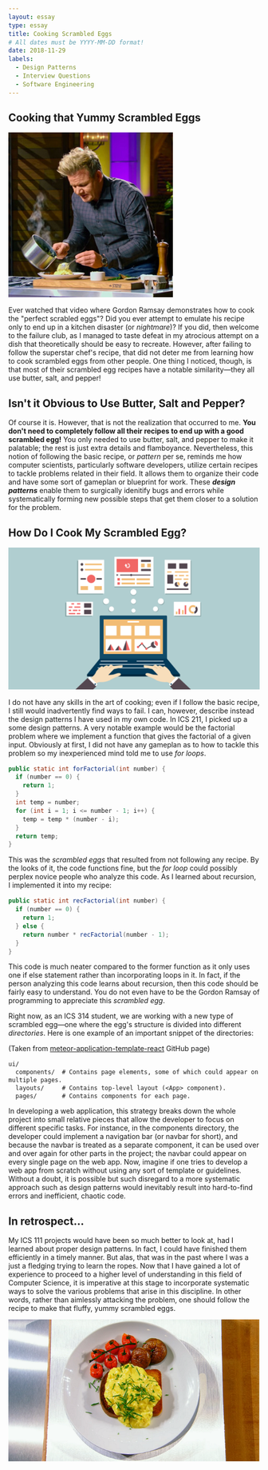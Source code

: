 ```yaml
---
layout: essay
type: essay
title: Cooking Scrambled Eggs
# All dates must be YYYY-MM-DD format!
date: 2018-11-29
labels:
  - Design Patterns
  - Interview Questions
  - Software Engineering
---
```


## Cooking that Yummy Scrambled Eggs

<img class="ui medium right floated image" src="../images/gordoneggs.PNG">

Ever watched that video where Gordon Ramsay demonstrates how to cook the "perfect scrabled eggs"? Did you ever attempt to emulate his recipe only to end up in a kitchen disaster (or *nightmare*)? If you did, then welcome to the failure club, as I managed to taste defeat in my atrocious attempt on a dish that theoretically should be easy to recreate. However, after failing to follow the superstar chef's recipe, that did not deter me from learning how to cook scrambled eggs from other people. One thing I noticed, though, is that most of their scrambled egg recipes have a notable similarity—they all use butter, salt, and pepper!

## Isn't it Obvious to Use Butter, Salt and Pepper?

Of course it is. However, that is not the realization that occurred to me. **You don't need to completely follow all their recipes to end up with a good scrambled egg!** You only needed to use butter, salt, and pepper to make it palatable; the rest is just extra details and flamboyance. Nevertheless, this notion of following the basic recipe, or *pattern* per se, reminds me how computer scientists, particularly software developers, utilize certain recipes to tackle problems related in their field. It allows them to organize their code and have some sort of gameplan or blueprint for work. These ***design patterns*** enable them to surgically idenitify bugs and errors while systematically forming new possible steps that get them closer to a solution for the problem.

## How Do I Cook My Scrambled Egg?

<p align="center">
  <img class="ui medium center image" src="../images/designpattern.PNG">
</p>

I do not have any skills in the art of cooking; even if I follow the basic recipe, I still would inadvertently find ways to fail. I can, however, describe instead the design patterns I have used in my own code. In ICS 211, I picked up a some design patterns. A very notable example would be the factorial problem where we implement a function that gives the factorial of a given input. Obviously at first, I did not have any gameplan as to how to tackle this problem so my inexperienced mind told me to use *for loops*.

```java
public static int forFactorial(int number) {
  if (number == 0) {
    return 1;
  }
  int temp = number;
  for (int i = 1; i <= number - 1; i++) {
    temp = temp * (number - i);
  }
  return temp;
}
```
This was the *scrambled eggs* that resulted from not following any recipe. By the looks of it, the code functions fine, but the *for loop* could possibly perplex novice people who analyze this code. As I learned about recursion, I implemented it into my recipe:

```java
public static int recFactorial(int number) {
  if (number == 0) {
    return 1;
  } else {
    return number * recFactorial(number - 1);
  }
}
```
This code is much neater compared to the former function as it only uses one if else statement rather than incorporating loops in it. In fact, if the person analyzing this code learns about recursion, then this code should be fairly easy to understand. You do not even have to be the Gordon Ramsay of programming to appreciate this *scrambled egg*.

Right now, as an ICS 314 student, we are working with a new type of scrambled egg—one where the egg's structure is divided into different *directories*. Here is one example of an important snippet of the directories:

(Taken from [meteor-application-template-react](https://ics-software-engineering.github.io/meteor-application-template-react/) GitHub page)
```
ui/
  components/  # Contains page elements, some of which could appear on multiple pages. 
  layouts/     # Contains top-level layout (<App> component).
  pages/       # Contains components for each page. 
```
In developing a web application, this strategy breaks down the whole project into small relative pieces that allow the developer to focus on different specific tasks. For instance, in the components directory, the developer could implement a navigation bar (or navbar for short), and because the navbar is treated as a separate component, it can be used over and over again for other parts in the project; the navbar could appear on every single page on the web app. Now, imagine if one tries to develop a web app from scratch without using any sort of template or guidelines. Without a doubt, it is possible but such disregard to a more systematic approach such as design patterns would inevitably result into hard-to-find errors and inefficient, chaotic code.

## In retrospect...

My ICS 111 projects would have been so much better to look at, had I learned about proper design patterns. In fact, I could have finished them efficiently in a timely manner. But alas, that was in the past where I was a just a fledging trying to learn the ropes. Now that I have gained a lot of experience to proceed to a higher level of understanding in this field of Computer Science, it is imperative at this stage to incorporate systematic ways to solve the various problems that arise in this discipline. In other words, rather than aimlessly attacking the problem, one should follow the recipe to make that fluffy, yummy scrambled eggs.

<p align="center">
  <img class="ui medium center image" src="../images/fluffyeggs.PNG">
</p>
